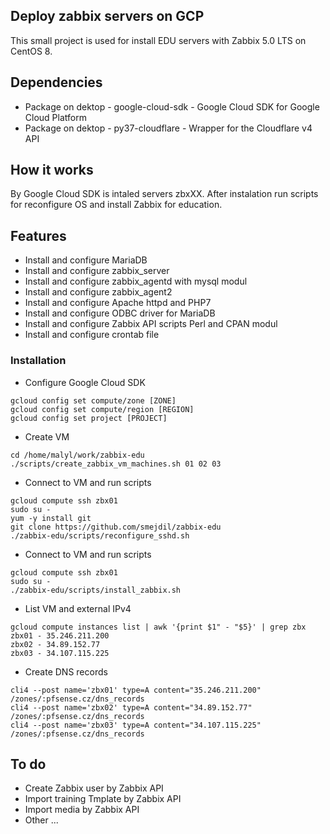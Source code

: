 ## Deploy zabbix servers on GCP

This small project is used for install EDU servers with Zabbix 5.0 LTS on CentOS 8.

## Dependencies

- Package on dektop - google-cloud-sdk - Google Cloud SDK for Google Cloud Platform
- Package on dektop - py37-cloudflare - Wrapper for the Cloudflare v4 API

## How it works

By Google Cloud SDK is intaled servers zbxXX. After instalation run scripts for reconfigure OS and install Zabbix for education.

## Features

- Install and configure MariaDB
- Install and configure zabbix_server
- Install and configure zabbix_agentd with mysql modul
- Install and configure zabbix_agent2
- Install and configure Apache httpd and PHP7
- Install and configure ODBC driver for MariaDB
- Install and configure Zabbix API scripts Perl and CPAN modul
- Install and configure crontab file

### Installation

- Configure Google Cloud SDK

```
gcloud config set compute/zone [ZONE]
gcloud config set compute/region [REGION]
gcloud config set project [PROJECT]
```

- Create VM

```
cd /home/malyl/work/zabbix-edu
./scripts/create_zabbix_vm_machines.sh 01 02 03
```
- Connect to VM and run scripts

```
gcloud compute ssh zbx01
sudo su -
yum -y install git
git clone https://github.com/smejdil/zabbix-edu
./zabbix-edu/scripts/reconfigure_sshd.sh
```
- Connect to VM and run scripts

```
gcloud compute ssh zbx01
sudo su -
./zabbix-edu/scripts/install_zabbix.sh
```
- List VM and external IPv4

```
gcloud compute instances list | awk '{print $1" - "$5}' | grep zbx
zbx01 - 35.246.211.200
zbx02 - 34.89.152.77
zbx03 - 34.107.115.225
```
- Create DNS records

```
cli4 --post name='zbx01' type=A content="35.246.211.200" /zones/:pfsense.cz/dns_records
cli4 --post name='zbx02' type=A content="34.89.152.77" /zones/:pfsense.cz/dns_records
cli4 --post name='zbx03' type=A content="34.107.115.225" /zones/:pfsense.cz/dns_records
```
## To do

- Create Zabbix user by Zabbix API
- Import training Tmplate by Zabbix API
- Import media by Zabbix API
- Other ...